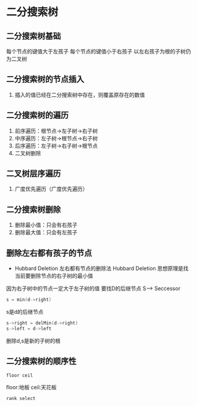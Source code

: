 # 二分搜索树
## 二分搜索树基础
每个节点的键值大于左孩子
每个节点的键值小于右孩子
以左右孩子为根的子树仍为二叉树

##  二分搜索树的节点插入
1.  插入的值已经在二分搜索树中存在，则覆盖原存在的数值

##  二分搜索树的遍历
1.  前序遍历：根节点->左子树->右子树
2.  中序遍历：左子树->根节点->右子树
3.  后序遍历：左子树->右子树->根节点
4.  二叉树删除


##  二叉树层序遍历
1.  广度优先遍历（广度优先遍历）

##  二分搜索树删除
1.  删除最小值：只会有右孩子
2.  删除最大值：只会有左孩子

## 删除左右都有孩子的节点

* Hubbard Deletion
左右都有节点的删除法 Hubbard Deletion
思想原理是找当前要删除节点的右子树的最小值

因为右子树中的节点一定大于左子树的值
要找D的后继节点 S--> Seccessor

```c++
s = min(d->right)
```
s是d的后继节点
```c++
s->right = delMin(d->right)
s->left = d->left
```
删除d,s是新的子树的根

## 二分搜索树的顺序性
```
floor ceil
```
floor:地板
ceil:天花板

```
rank select
```
